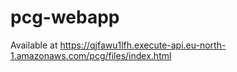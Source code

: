 # pcg-webapp

Available at https://qjfawu1lfh.execute-api.eu-north-1.amazonaws.com/pcg/files/index.html
